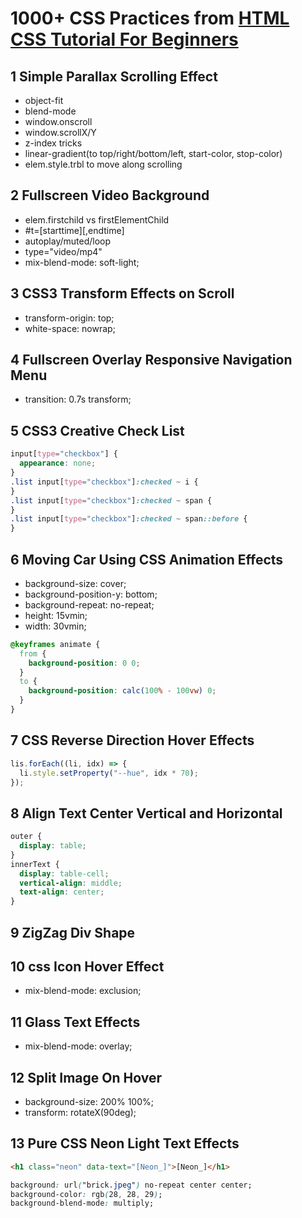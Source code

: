 # 1000+ CSS Practices from [HTML CSS Tutorial For Beginners](https://www.youtube.com/playlist?list=PL5e68lK9hEzdYG6YQZCHtM9gon_cDNQMh)

## 1 Simple Parallax Scrolling Effect

- object-fit
- blend-mode
- window.onscroll
- window.scrollX/Y
- z-index tricks
- linear-gradient(to top/right/bottom/left, start-color, stop-color)
- elem.style.trbl to move along scrolling

## 2 Fullscreen Video Background

- elem.firstchild vs firstElementChild
- #t=[starttime][,endtime]
- autoplay/muted/loop
- type="video/mp4"
- mix-blend-mode: soft-light;

## 3 CSS3 Transform Effects on Scroll

- transform-origin: top;
- white-space: nowrap;

## 4 Fullscreen Overlay Responsive Navigation Menu

- transition: 0.7s transform;

## 5 CSS3 Creative Check List

```css
input[type="checkbox"] {
  appearance: none;
}
.list input[type="checkbox"]:checked ~ i {
}
.list input[type="checkbox"]:checked ~ span {
}
.list input[type="checkbox"]:checked ~ span::before {
}
```

## 6 Moving Car Using CSS Animation Effects

- background-size: cover;
- background-position-y: bottom;
- background-repeat: no-repeat;
- height: 15vmin;
- width: 30vmin;

```css
@keyframes animate {
  from {
    background-position: 0 0;
  }
  to {
    background-position: calc(100% - 100vw) 0;
  }
}
```

## 7 CSS Reverse Direction Hover Effects

```js
lis.forEach((li, idx) => {
  li.style.setProperty("--hue", idx * 70);
});
```

## 8 Align Text Center Vertical and Horizontal

```css
outer {
  display: table;
}
innerText {
  display: table-cell;
  vertical-align: middle;
  text-align: center;
}
```

## 9 ZigZag Div Shape

## 10 css Icon Hover Effect

- mix-blend-mode: exclusion;

## 11 Glass Text Effects

- mix-blend-mode: overlay;

## 12 Split Image On Hover

- background-size: 200% 100%;
- transform: rotateX(90deg);

## 13 Pure CSS Neon Light Text Effects

```html
<h1 class="neon" data-text="[Neon_]">[Neon_]</h1>
```

```css
background: url("brick.jpeg") no-repeat center center;
background-color: rgb(28, 28, 29);
background-blend-mode: multiply;
```
